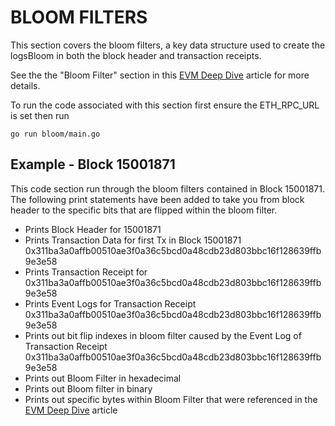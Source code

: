 # BLOOM FILTERS

This section covers the bloom filters, a key data structure used to create the logsBloom in both the block header and transaction receipts.

See the the "Bloom Filter" section in this [EVM Deep Dive](https://google.com) article for more details.

To run the code associated with this section first ensure the ETH_RPC_URL is set then run

```
go run bloom/main.go
```

## Example - Block 15001871

This code section run through the bloom filters contained in Block 15001871. The following print statements have been added to take you from block header to the specific bits that are flipped within the bloom filter.

- Prints Block Header for 15001871
- Prints Transaction Data for first Tx in Block 15001871 0x311ba3a0affb00510ae3f0a36c5bcd0a48cdb23d803bbc16f128639ffb9e3e58
- Prints Transaction Receipt for 0x311ba3a0affb00510ae3f0a36c5bcd0a48cdb23d803bbc16f128639ffb9e3e58
- Prints Event Logs for Transaction Receipt 0x311ba3a0affb00510ae3f0a36c5bcd0a48cdb23d803bbc16f128639ffb9e3e58
- Prints out bit flip indexes in bloom filter caused by the Event Log of Transaction Receipt 0x311ba3a0affb00510ae3f0a36c5bcd0a48cdb23d803bbc16f128639ffb9e3e58
- Prints out Bloom Filter in hexadecimal
- Prints out Bloom filter in binary
- Prints out specific bytes within Bloom Filter that were referenced in the [EVM Deep Dive](https://google.com) article 